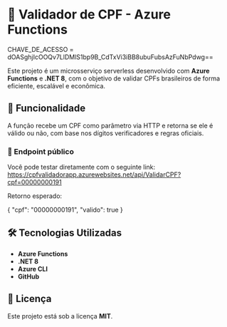 # 🧾 Validador de CPF - Azure Functions

CHAVE_DE_ACESSO = dOASghjIcOOQv7LlDMlS1bp9B_CdTxVi3iBB8ubuFubsAzFuNbPdwg==

Este projeto é um microsserviço serverless desenvolvido com **Azure Functions** e **.NET 8**, com o objetivo de validar CPFs brasileiros de forma eficiente, escalável e econômica.

## 🚀 Funcionalidade

A função recebe um CPF como parâmetro via HTTP e retorna se ele é válido ou não, com base nos dígitos verificadores e regras oficiais.

### 🔗 Endpoint público

Você pode testar diretamente com o seguinte link:
https://cpfvalidadorapp.azurewebsites.net/api/ValidarCPF?cpf=00000000191

Retorno esperado:

{
  "cpf": "00000000191",
  "valido": true
}

## 🛠️ Tecnologias Utilizadas

- **Azure Functions**
- **.NET 8**
- **Azure CLI**
- **GitHub**

## 📄 Licença

Este projeto está sob a licença **MIT**.


